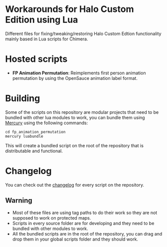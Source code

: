 # Workarounds for Halo Custom Edition using Lua

Different files for fixing/tweaking/restoring Halo Custom Edtion functionality mainly based in Lua scripts
for Chimera.

# Hosted scripts
- **FP Animation Permutation**:
  Reimplements first person animation permutation by using the OpenSauce animation label format.


# Building
Some of the scripts on this repository are modular projects that need to be bundled with other lua
modules to work, you can bundle them using [Mercury](https://github.com/Sledmine/Mercury) using the
following commands:

```
cd fp_animation_permutation
mercury luabundle
```

This will create a bundled script on the root of the repository that is distributable and functional.

# Changelog
You can check out the [changelog](CHANGELOG.md) for every script on the repository.

## Warning
- Most of these files are using tag paths to do their work so they are not supposed to work on protected maps.
- Scripts in every source folder are for developing and they need to be bundled with other modules to work.
- All the bundled scripts are in the root of the repository, you can drag and drop them in your global scripts folder and they should work.
